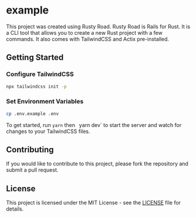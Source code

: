 # example
This project was created using Rusty Road. Rusty Road is Rails for Rust. It is a CLI tool that allows you to create a new Rust project with a few commands. It also comes with TailwindCSS and Actix pre-installed.

## Getting Started

### Configure TailwindCSS

```bash
npx tailwindcss init -p
```

### Set Environment Variables

```bash
cp .env.example .env
```


To get started, run `yarn` then ` `yarn dev` to start the server and watch for changes to your TailwindCSS files.

## Contributing

If you would like to contribute to this project, please fork the repository and submit a pull request.

## License

This project is licensed under the MIT License - see the [LICENSE](LICENSE) file for details.